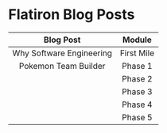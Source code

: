 # Flatiron Blog Posts
| Blog Post               | Module     |
|           :----:        | :----:     | 
| Why Software Engineering| First Mile |
| Pokemon Team Builder    | Phase 1    |
|                         | Phase 2    |
|                         | Phase 3    |
|                         | Phase 4    |
|                         | Phase 5    |
